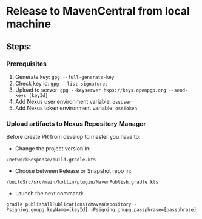 # Release to MavenCentral from local machine

## Steps:

### Prerequisites

   1. Generate key: `gpg --full-generate-key`
   2. Check key id: `gpg --list-signatures`
   3. Upload to server: `gpg --keyserver hkps://keys.openpgp.org --send-keys [keyId]`
   4. Add Nexus user environment variable: `ossUser`
   5. Add Nexus token environment variable: `ossToken`
   
### Upload artifacts to Nexus Repository Manager

Before create PR from develop to master you have to:

  - Change the project version in:
  
```
/networkResponse/build.gradle.kts
```

  - Choose between Release or Snapshot repo in:

```
/buildSrc/src/main/kotlin/plugin/MavenPublish.gradle.kts
```

  - Launch the next command:

```
gradle publishAllPublicationsToMavenRepository -Psigning.gnupg.keyName=[keyId] -Psigning.gnupg.passphrase=[passphrase]
```

